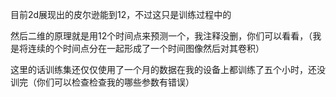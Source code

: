 目前2d展现出的皮尔逊能到12，不过这只是训练过程中的

然后二维的原理就是用12个时间点来预测一个，我注释没删，你们可以看看，（我是将连续的个时间点分在一起形成了一个时间图像然后对其卷积）

这里的话训练集还仅仅使用了一个月的数据在我的设备上都训练了五个小时，还没训完（你们可以检查检查我的哪些参数有错误）
